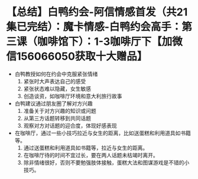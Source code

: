 # 【总结】白鸭约会-阿信情感首发（共21集已完结）：魔卡情感-白鸭约会高手：第三课（咖啡馆下）：1-3咖啡厅下【加微信156066050获取十大赠品】

-   白鸭教授如何在约会中克服紧张情绪
    1.  紧张时大声表达自己的感受
    2.  紧张状态难以隐藏，女生敏感
    3.  创造谈资，如咖啡厅环境和意大利旅行故事
-   白鸭建议通过朋友圈了解对方兴趣
    1.  准备关于对方兴趣的知识或问题
    2.  从第三方话题转移到共同话题
    3.  观察对方对话题的迎合度，体现好感表现
-   在咖啡厅，通过一些小技巧拉近与女生的距离，比如送蛋糕和利用道具如书籍等。
    1.  通过送蛋糕和利用道具如书籍等，拉近与女生的距离。
    2.  在咖啡厅待的时间不宜过长，要在两人话题未枯竭时离开。
    3.  除非情绪很好，否则不要勉强肢体接触，蛋糕大法和图谋游戏是不错的小技巧。